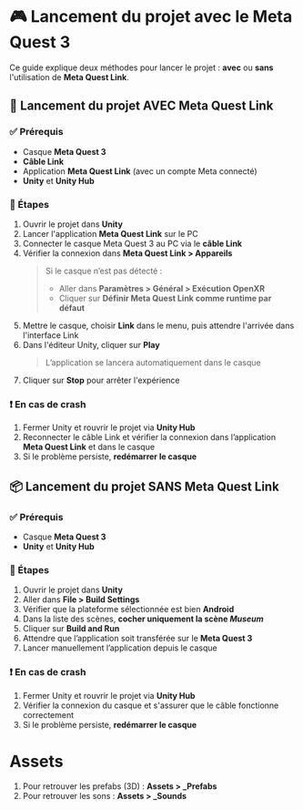 # 🎮 Lancement du projet avec le Meta Quest 3

Ce guide explique deux méthodes pour lancer le projet : **avec** ou **sans** l'utilisation de **Meta Quest Link**.

## 🔗 Lancement du projet AVEC Meta Quest Link

### ✅ Prérequis
- Casque **Meta Quest 3**
- **Câble Link**
- Application **Meta Quest Link** (avec un compte Meta connecté)
- **Unity** et **Unity Hub**

### 🚀 Étapes
1. Ouvrir le projet dans **Unity**
2. Lancer l'application **Meta Quest Link** sur le PC
3. Connecter le casque Meta Quest 3 au PC via le **câble Link**
4. Vérifier la connexion dans **Meta Quest Link > Appareils**  
   > Si le casque n’est pas détecté :  
   > - Aller dans **Paramètres > Général > Exécution OpenXR**  
   > - Cliquer sur **Définir Meta Quest Link comme runtime par défaut**
5. Mettre le casque, choisir **Link** dans le menu, puis attendre l'arrivée dans l'interface Link
6. Dans l'éditeur Unity, cliquer sur **Play**  
   > L’application se lancera automatiquement dans le casque
7. Cliquer sur **Stop** pour arrêter l'expérience

### ❗ En cas de crash
1. Fermer Unity et rouvrir le projet via **Unity Hub**
2. Reconnecter le câble Link et vérifier la connexion dans l’application **Meta Quest Link** et dans le casque
3. Si le problème persiste, **redémarrer le casque**

## 📦 Lancement du projet SANS Meta Quest Link

### ✅ Prérequis
- Casque **Meta Quest 3**
- **Unity** et **Unity Hub**

### 🚀 Étapes
1. Ouvrir le projet dans **Unity**
2. Aller dans **File > Build Settings**
3. Vérifier que la plateforme sélectionnée est bien **Android**
4. Dans la liste des scènes, **cocher uniquement la scène _Museum_**
5. Cliquer sur **Build and Run**
6. Attendre que l’application soit transférée sur le **Meta Quest 3**
7. Lancer manuellement l’application depuis le casque

### ❗ En cas de crash
1. Fermer Unity et rouvrir le projet via **Unity Hub**
2. Vérifier la connexion du casque et s'assurer que le câble fonctionne correctement
3. Si le problème persiste, **redémarrer le casque**

# Assets

1. Pour retrouver les prefabs (3D) : **Assets > _Prefabs**
2. Pour retrouver les sons : **Assets > _Sounds**
